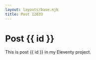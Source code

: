 ```yaml
---
layout: layouts/base.njk
title: Post 12833
---
```


# Post {{ id }}

This is post {{ id }} in my Eleventy project.

